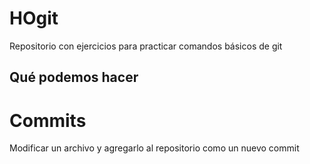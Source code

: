 # HOgit
Repositorio con ejercicios para practicar comandos básicos de git

## Qué podemos hacer

# Commits
Modificar un archivo y agregarlo al repositorio como un nuevo commit

